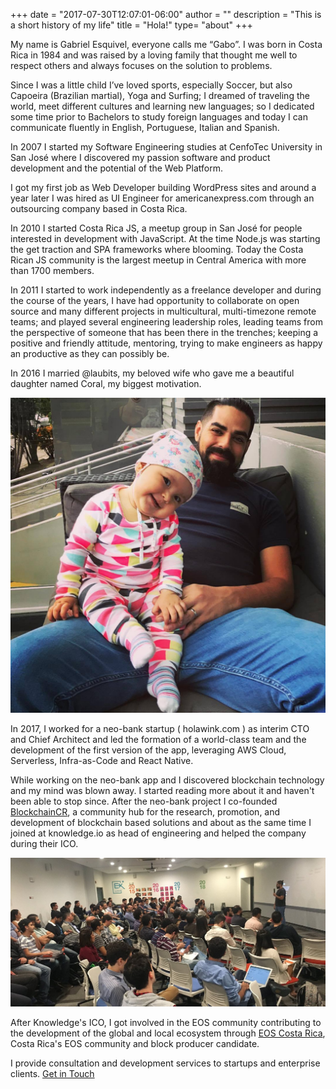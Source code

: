 +++
date = "2017-07-30T12:07:01-06:00"
author = ""
description = "This is a short history of my life"
title = "Hola!"
type= "about"
+++

My name is Gabriel Esquivel, everyone calls me “Gabo”. I was born in Costa Rica in 1984 and was raised by a loving family that thought me well to respect others and always focuses on the solution to problems.

Since I was a little child I’ve loved sports, especially Soccer, but also Capoeira (Brazilian martial), Yoga and Surfing; I dreamed of traveling the world, meet different cultures and learning new languages; so I dedicated some time prior to Bachelors to study foreign languages and today I can communicate fluently in English, Portuguese, Italian and Spanish.

In 2007 I started my Software Engineering studies at CenfoTec University in San José where I discovered my passion software and product development and the potential of the Web Platform.

I got my first job as Web Developer building WordPress sites and around a year later I was hired as UI Engineer for americanexpress.com through an outsourcing company based in Costa Rica.

In 2010 I started Costa Rica JS, a meetup group in San José for people interested in development with JavaScript. At the time Node.js was starting the get traction and SPA frameworks where blooming. Today the Costa Rican JS community is the largest meetup in Central America with more than 1700 members.

<!-- <div class="center-align-wrapper">
	<img alt="Capoeira" src="/img/bio/gaboesquivel-fullstackday.jpg"/>
</div> -->

In 2011 I started to work independently as a freelance developer and during the course of the years, I have had opportunity to collaborate on open source and many different projects in multicultural, multi-timezone remote teams; and played several engineering leadership roles, leading teams from the perspective of someone that has been there in the trenches; keeping a positive and friendly attitude, mentoring, trying to make engineers as happy an productive as they can possibly be.

In 2016 I married @laubits, my beloved wife who gave me a beautiful daughter named Coral, my biggest motivation.

<div class="center-align-wrapper">
	<img alt="Capoeira" src="/img/bio/gaboesquivel-coral.jpg"/>
</div>

In 2017, I worked for a neo-bank startup ( holawink.com ) as interim CTO and Chief Architect and led the formation of a world-class team and the development of the first version of the app, leveraging AWS Cloud, Serverless, Infra-as-Code and React Native.

While working on the neo-bank app and I discovered blockchain technology and my mind was blown away. I started reading more about it and haven't been able to stop since. After the neo-bank project I co-founded <a href="https://blockchaincr.com" target="_blank">BlockchainCR</a>, a community hub for the research, promotion, and development of blockchain based solutions and about as the same time I joined at knowledge.io as head of engineering and helped the company during their ICO.

<div class="center-align-wrapper">
  <img alt="blockchain costa rica" src="/img/2018/06/blockchain-costa-rica.jpg"  />
</div>

After Knowledge's ICO, I got involved in the EOS community contributing to the development of the global and local ecosystem through [EOS Costa Rica](https://github.com/eoscostarica), Costa Rica's EOS community and block producer candidate.

I provide consultation and development services to startups and enterprise clients. [Get in Touch](/contact)
